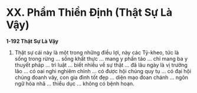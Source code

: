 # XX. Phẩm Thiền Định (Thật Sự Là Vậy)

**1-192 Thật Sự Là Vậy**

<!--pg-->
1. Thật sự cái này là một trong những điều lợi, này các Tỷ-kheo, tức là sống trong rừng ... sống khất
thực ... mang y phấn tảo ... chỉ mang ba y thuyết pháp ... trì luật ... biết nhiều về sự thật ... đã lâu ngày là
vị trưởng lão ... có oai nghi nghiêm chỉnh ... có được hội chúng quy tụ ... có đại hội chúng đoanh vây,
con gia đình tốt đẹp ... diện mạo đoan chánh ... ngôn ngữ hòa nhã ... thiểu dục ... không có bệnh hoạn.

